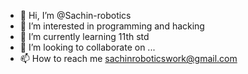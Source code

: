 - 👋 Hi, I’m @Sachin-robotics
- 👀 I’m interested in programming and hacking
- 🌱 I’m currently learning 11th std
- 💞️ I’m looking to collaborate on ...
- 📫 How to reach me sachinroboticswork@gmail.com

<!---
Sachin-robotics/Sachin-robotics is a ✨ special ✨ repository because its `README.md` (this file) appears on your GitHub profile.
You can click the Preview link to take a look at your changes.
--->
